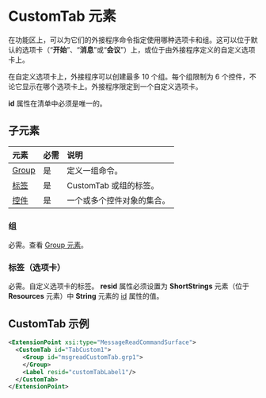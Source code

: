 # <a name="customtab-element"></a>CustomTab 元素

在功能区上，可以为它们的外接程序命令指定使用哪种选项卡和组。这可以位于默认的选项卡（“**开始**”、“**消息**”或“**会议**”）上，或位于由外接程序定义的自定义选项卡上。

在自定义选项卡上，外接程序可以创建最多 10 个组。每个组限制为 6 个控件，不论它显示在哪个选项卡上。外接程序限定到一个自定义选项卡。

**id** 属性在清单中必须是唯一的。

## <a name="child-elements"></a>子元素

|  元素 |  必需  |  说明  |
|:-----|:-----|:-----|
|  [Group](group.md)      | 是 |  定义一组命令。  |
|  [标签](#label-tab)      | 是 |  CustomTab 或组的标签。  |
|  [控件](control.md)    | 是 |  一个或多个控件对象的集合。  |

### <a name="group"></a>组

必需。查看 [Group 元素](group.md)。

### <a name="label-tab"></a>标签（选项卡）

必需。自定义选项卡的标签。 **resid** 属性必须设置为 **ShortStrings** 元素（位于 **Resources** 元素）中 **String** 元素的 [id](resources.md) 属性的值。


## <a name="customtab-example"></a>CustomTab 示例

```xml
<ExtensionPoint xsi:type="MessageReadCommandSurface">
  <CustomTab id="TabCustom1">
    <Group id="msgreadCustomTab.grp1">
    </Group>
    <Label resid="customTabLabel1"/>
  </CustomTab>
</ExtensionPoint>
```
